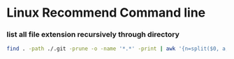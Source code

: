 # Linux Recommend Command line
### list all file extension recursively through directory
```sh
find . -path ./.git -prune -o -name '*.*' -print | awk '{n=split($0, a, "."); print a[n]}'
```
